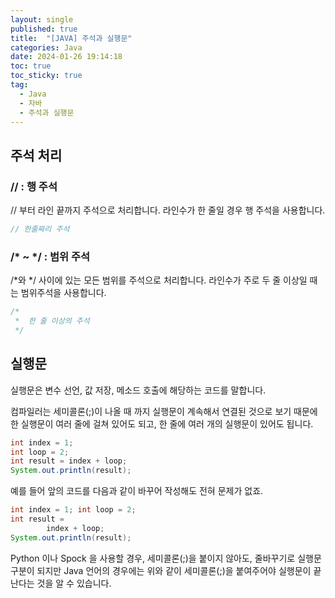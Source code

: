 ```yaml
---
layout: single
published: true
title:  "[JAVA] 주석과 실행문"
categories: Java
date: 2024-01-26 19:14:18
toc: true
toc_sticky: true
tag:   
  - Java
  - 자바
  - 주석과 실행문
---
```


## 주석 처리

### // : 행 주석

// 부터 라인 끝까지 주석으로 처리합니다. 라인수가 한 줄일 경우 행 주석을 사용합니다. 

```java
// 한줄짜리 주석
```

### /* ~ */ : 범위 주석

/*와 */ 사이에 있는 모든 범위를 주석으로 처리합니다. 라인수가 주로 두 줄 이상일 때는 범위주석을 사용합니다. 

```java
/* 
 *  한 줄 이상의 주석
 */
```

## 실행문

실행문은 변수 선언, 값 저장, 메소드 호출에 해당하는 코드를 말합니다. 

컴파일러는 세미콜론(;)이 나올 때 까지 실행문이 계속해서 연결된 것으로 보기 때문에 한 실행문이 여러 줄에 걸쳐 있어도 되고, 한 줄에 여러 개의 실행문이 있어도 됩니다. 

```java
int index = 1;
int loop = 2;
int result = index + loop;
System.out.println(result);
```

예를 들어 앞의 코드를 다음과 같이 바꾸어 작성해도 전혀 문제가 없죠. 

```java
int index = 1; int loop = 2;
int result = 
		index + loop;
System.out.println(result);
```

Python 이나 Spock 을 사용할 경우, 세미콜론(;)을 붙이지 않아도, 줄바꾸기로 실행문 구분이 되지만 Java 언어의 경우에는 위와 같이 세미콜론(;)을 붙여주어야 실행문이 끝난다는 것을 알 수 있습니다.
